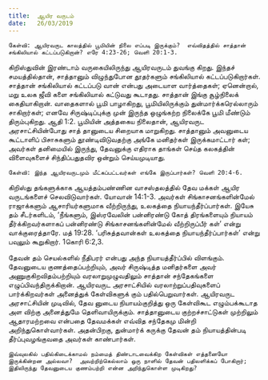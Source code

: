 ```yaml
---
title:  ஆயிர வருடம்
date:   26/03/2019
---
```


`கேள்வி: ஆயிரவருட காலத்தில் பூமியின் நிலை எப்படி இருக்கும்?  எவ்விதத்தில் சாத்தான் சங்கிலியால் கட்டப்படுகிறான்? எரே 4:23-26; வெளி 20:1-3.`

கிறிஸ்துவின் இரண்டாம் வருகையிலிருந்து ஆயிரவருடம் துவங்கு கிறது.  இந்தச் சமயத்தில்தான், சாத்தானும் விழுந்துபோன தூதர்களும் சங்கிலியால் கட்டப்படுகிறார்கள்.  சாத்தான் சங்கிலியால் கட்டப்படு வான் என்பது அடையாள வார்த்தைகள்; ஏனென்றால், மறு உலக ஜீவி களை சங்கிலியால் கட்டுவது கூடாதது.  சாத்தான் இங்கு சூழ்நிலைக் கைதியாகிறான்.  வாதைகளால் பூமி பாழாகிறது, பூமியிலிருக்கும் துன்மார்க்கரெல்லாரும் சாகிறார்கள்; எனவே சிருஷ்டிப்புக்கு முன் இருந்த ஒழுங்கற்ற நிலைக்கே பூமி மீண்டும் திரும்புகிறது. ஆதி 1:2.  பூமியின் அத்தகைய நிலைதான், ஆயிரவருட அரசாட்சியின்போது சாத் தானுடைய சிறையாக மாறுகிறது.  சாத்தானும் அவனுடைய கூட்டாளிப் பிசாசுகளும் தூண்டிவிடுவதற்கு அங்கே மனிதர்கள் இருக்கமாட்டார் கள்; அவர்கள் தனிமையில் இருந்து, தேவனுக்கு எதிராக தாங்கள் செய்த கலகத்தின் விளைவுகளைச் சிந்திப்பதுதவிர ஒன்றும் செய்யமுடியாது.

`கேள்வி: இந்த ஆயிரவருடமும் மீட்கப்பட்டவர்கள் எங்கே இருப்பார்கள்? வெளி 20:4-6.`

கிறிஸ்து தங்களுக்காக ஆயத்தம்பண்ணின வாசஸ்தலத்தில் தேவ மக்கள் ஆயிர வருடங்களைச் செலவிடுவார்கள். யோவான் 14:1-3.  அவர்கள் சிங்காசனங்களின்மேல் ராஜாக்களும் ஆசாரியர்களுமாக வீற்றிருந்து, உலகத்தை நியாயந்தீர்ப்பார்கள்.  இயேசு தம் சீடர்களிடம், ‘நீங்களும், இஸ்ரவேலின் பன்னிரண்டு கோத் திரங்களையும் நியாயம் தீர்க்கிறவர்களாகப் பன்னிரண்டு சிங்காசனங்களின்மேல் வீற்றிருப்பீர் கள்’ என்று வாக்குரைத்தாரே. மத் 19:28.  ‘பரிசுத்தவான்கள் உலகத்தை நியாயந்தீர்ப்பார்கள்’ என்று பவுலும் கூறுகிறார். 1கொரி 6:2,3.

தேவன் தம் செயல்களில் நீதிபரர் என்பது அந்த நியாயத்தீர்ப்பில் விளங்கும்.  தேவனுடைய குணத்தைப்பற்றியும், அவர் சிருஷ்டித்த மனிதர்களை அவர் அணுகுகிறவிதம்பற்றியும் வரலாறுமுழுவதிலும் சாத்தான் சந்தேகங்களை எழுப்பிவந்திருக்கிறான்.  ஆயிரவருட அரசாட்சியில் வரலாற்றுப்பதிவுகளைப் பார்க்கிறவர்கள் அனைத்துக் கேள்விகளுக் கும் பதில்பெறுவார்கள்.  ஆயிரவருட அரசாட்சியின் முடிவில், தேவ னுடைய நியாயம்குறித்து ஒரு கேள்விகூட எழும்பக்கூடாத அள விற்கு அனைத்துமே தெளிவாயிருக்கும்.  சாத்தானுடைய குற்றச்சாட்டுகள் முற்றிலும் ஆதாரமற்றவை என்பதை தேவமக்கள் எவ்வித சந்தேகமு மின்றி அறிந்துகொள்வார்கள்.  அதன்பிறகு, துன்மார்க் கருக்கு தேவன் தம் நியாயத்தின்படி தீர்ப்புவழங்குவதை அவர்கள் காண்பார்கள்.

`இவ்வுலகில் பதில்கிடைக்காமல் நம்மைத் திண்டாடவைக்கிற கேள்விகள் எத்தனையோ இருக்கின்றன அல்லவா?  அவற்றிற்கெல்லாம் ஒரு நாளில் தேவன் பதிலளிக்கப் போகிறார்; இதிலிருந்து தேவனுடைய குணம்பற்றி என்ன அறிந்துகொள்ள முடிகிறது?`